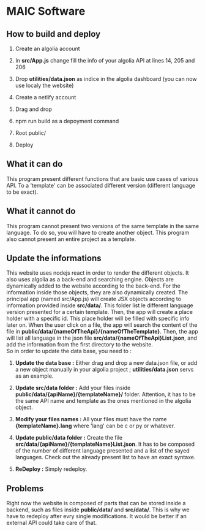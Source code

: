# MAIC Software

## How to build and deploy

1. Create an algolia account

2. In **src/App.js** change fill the info of your algolia API at lines 14, 205 and 206

3. Drop **utilities/data.json** as indice in the algolia dashboard (you can now use localy the website)

4. Create a netlify account

5. Drag and drop

6. npm run build as a depoyment command

7. Root public/

8. Deploy

## What it can do

This program present different functions that are basic use cases of various API. To a 'template' can be associated different version (different language to be exact).

## What it cannot do

This program cannot present two versions of the same template in the same language. To do so, you will have to create another object. This program also cannot present an entire project as a template.

## Update the informations

This website uses nodejs react in order to render the different objects. It also uses algolia as a back-end and searching engine. Objects are dynamically added to the website according to the back-end. For the information inside those objects, they are also dynamically created. The principal app (named src/App.js) will create JSX objects according to information provided inside **src/data/**. This folder list le different language version presented for a certain template. Then, the app will create a place holder with a specific id. This place holder will be filled with specific info later on. When the user click on a file, the app will search the content of the file in **public/data/{nameOfTheApi}/{nameOfTheTemplate}**. Then, the app will list all language in the json file **src/data/{nameOfTheApi}List.json**, and add the information from the first directory to the website.
</br>
So in order to update the data base, you need to :

1. **Update the data base :** Either drag and drop a new data.json file, or add a new object manually in your algolia project ; **utilities/data.json** servs as an example.

2. **Update src/data folder :** Add your files inside **public/data/{apiName}/{templateName}/** folder. Attention, it has to be the same API name and template as the ones mentioned in the algolia object.

3. **Modify your files names :** All your files must have the name **{templateName}.lang** where 'lang' can be c or py or whatever.

4. **Update public/data folder :** Create the file **src/data/{apiName}/{templateName}List.json**. It has to be composed of the number of different language presented and a list of the sayed languages. Check out the already present list to have an exact syntaxe.

5. **ReDeploy :** Simply redeploy.

## Problems

Right now the website is composed of parts that can be stored inside a backend, such as files inside **public/data/** and **src/data/**. This is why we have to redeploy after evry single modifications. It would be better if an external API could take care of that.
